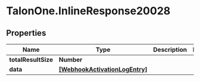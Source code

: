 # TalonOne.InlineResponse20028

## Properties

Name | Type | Description | Notes
------------ | ------------- | ------------- | -------------
**totalResultSize** | **Number** |  | 
**data** | [**[WebhookActivationLogEntry]**](WebhookActivationLogEntry.md) |  | 


